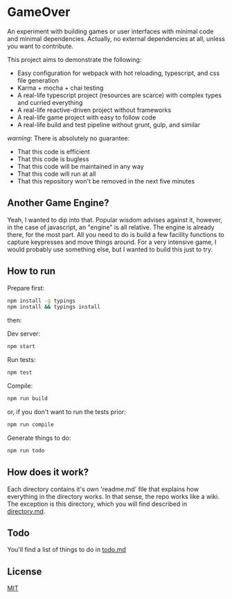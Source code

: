 # GameOver

An experiment with building games or user interfaces with minimal code and minimal dependencies. Actually, no external dependencies at all, unless you want to contribute.

This project aims to demonstrate the following:

- Easy configuration for webpack with hot reloading, typescript, and css file generation
- Karma + mocha + chai testing
- A real-life typescript project (resources are scarce) with complex types and curried everything
- A real-life reactive-driven project without frameworks 
- A real-life game project with easy to follow code
- A real-life build and test pipeline without grunt, gulp, and similar

*warning*: There is absolutely no guarantee:

- That this code is efficient
- That this code is bugless
- That this code will be maintained in any way
- That this code will run at all
- That this repository won't be removed in the next five minutes

## Another Game Engine?

Yeah, I wanted to dip into that. Popular wisdom advises against it, however, in the case of javascript, an "engine" is all relative. The engine is already there, for the most part. All you need to do is build a few facility functions to capture keypresses and move things around.
For a very intensive game, I would probably use something else, but I wanted to build this just to try. 

## How to run

Prepare first:
```sh
npm install -g typings
npm install && typings install
```

then:

Dev server:
```sh
npm start
```
Run tests:
```sh
npm test
```
Compile:
```sh
npm run build
```
or, if you don't want to run the tests prior:
```sh
npm run compile
```

Generate things to do:
```sh
npm run todo
```

## How does it work?
Each directory contains it's own 'readme.md' file that explains how everything in the directory works. In that sense, the repo works like a wiki. The exception is this directory, which you will find described in [directory.md](./directory.md).

## Todo

You'll find a list of things to do in [todo.md](./todo.md)

## License

[MIT](https://opensource.org/licenses/MIT)